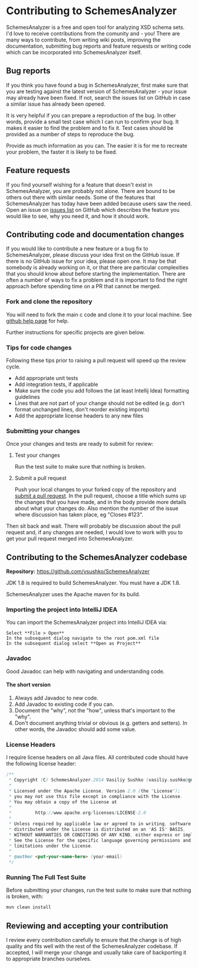 
Contributing to SchemesAnalyzer
=============================

SchemesAnalyzer is a free and open tool for analyzing XSD schema sets. I'd love to receive contributions from the comunity and - you! There are many ways to contribute, from writing wiki posts, improving the documentation, submitting bug reports and feature requests or writing code which can be incorporated into SchemesAnalyzer itself.

Bug reports
-----------
If you think you have found a bug in SchemesAnalyzer, first make sure that you are testing against the latest version of SchemesAnalyzer - your issue may already have been fixed. If not, search the issues list on GitHub in case a similar issue has already been opened.

It is very helpful if you can prepare a reproduction of the bug. In other words, provide a small test case which I can run to confirm your bug. It makes it easier to find the problem and to fix it. Test cases should be provided as a number of steps to reproduce the bug.

Provide as much information as you can. The easier it is for me to recreate your problem, the faster it is likely to be fixed.

Feature requests
----------------
If you find yourself wishing for a feature that doesn't exist in SchemesAnalyzer, you are probably not alone. There are bound to be others out there with similar needs. Some of the features that SchemesAnalyzer has today have been added because users saw the need. Open an issue on [issues list](https://github.com/vsushko/SchemesAnalyzer/issues) on GitHub which describes the feature you would like to see, why you need it, and how it should work.

Contributing code and documentation changes
-------------------------------------------
If you would like to contribute a new feature or a bug fix to SchemesAnalyzer, please discuss your idea first on the GitHub issue. If there is no GitHub issue for your idea, please open one. It may be that somebody is already working on it, or that there are particular complexities that you should know about before starting the implementation. There are often a number of ways to fix a problem and it is important to find the right approach before spending time on a PR that cannot be merged.

### Fork and clone the repository
You will need to fork the main c code and clone it to your local machine. See
[github help page](https://help.github.com/articles/fork-a-repo) for help.

Further instructions for specific projects are given below.

### Tips for code changes
Following these tips prior to raising a pull request will speed up the review
cycle.

* Add appropriate unit tests
* Add integration tests, if applicable
* Make sure the code you add follows the (at least Intellij Idea) formatting guidelines
* Lines that are not part of your change should not be edited (e.g. don't format
  unchanged lines, don't reorder existing imports)
* Add the appropriate license headers to any new files


### Submitting your changes

Once your changes and tests are ready to submit for review:

1. Test your changes

    Run the test suite to make sure that nothing is broken.

2. Submit a pull request

    Push your local changes to your forked copy of the repository and [submit a pull request](https://help.github.com/articles/using-pull-requests). In the pull request, choose a title which sums up the changes that you have made, and in the body provide more details about what your changes do. Also mention the number of the issue where discussion has taken place, eg "Closes #123".

Then sit back and wait. There will probably be discussion about the pull request and, if any changes are needed, I would love to work with you to get your pull request merged into SchemesAnalyzer.

Contributing to the SchemesAnalyzer codebase
-------------------------------------------
**Repository:** https://github.com/vsushko/SchemesAnalyzer

JDK 1.8 is required to build SchemesAnalyzer. You must have a JDK 1.8.

SchemesAnalyzer uses the Apache maven for its build.

### Importing the project into IntelliJ IDEA
You can import the SchemesAnalyzer project into IntelliJ IDEA via:
```
Select **File > Open**
In the subsequent dialog navigate to the root pom.xml file
In the subsequent dialog select **Open as Project**
```
### Javadoc
Good Javadoc can help with navigating and understanding code.

#### The short version
1. Always add Javadoc to new code.
2. Add Javadoc to existing code if you can.
3. Document the "why", not the "how", unless that's important to the "why".
4. Don't document anything trivial or obvious (e.g. getters and setters). In other words, the Javadoc should add some value.

### License Headers
I require license headers on all Java files. All contributed code should have the following license header:
```java
/**
 * Copyright (C) SchemesAnalyzer.2014 Vasiliy Sushko (vasiliy.sushko@gmail.com)
 *
 * Licensed under the Apache License, Version 2.0 (the "License");
 * you may not use this file except in compliance with the License.
 * You may obtain a copy of the License at
 *
 *         http://www.apache.org/licenses/LICENSE-2.0
 *
 * Unless required by applicable law or agreed to in writing, software
 * distributed under the License is distributed on an "AS IS" BASIS,
 * WITHOUT WARRANTIES OR CONDITIONS OF ANY KIND, either express or implied.
 * See the License for the specific language governing permissions and
 * limitations under the License.
 *
 * @author <put-your-name-here> (your-email)
 */
```
### Running The Full Test Suite
Before submitting your changes, run the test suite to make sure that nothing is broken, with:
```sh
mvn clean install
```

Reviewing and accepting your contribution
-------------------------------------------
I review every contribution carefully to ensure that the change is of high quality and fits well with the rest of the SchemesAnalyzer codebase. If accepted, I will merge your change and usually take care of backporting it to appropriate branches ourselves.
